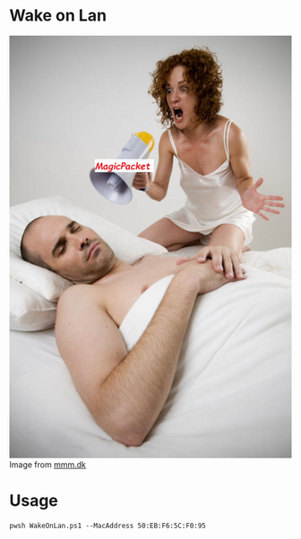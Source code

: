 Wake on Lan
===========

![alt text](./.github/assets/prikol.jpg)
Image from [mmm.dk](https://mmm.dk/godt-nyt-til-syvsovere-videnskaben-giver-dig-haaneretten-over-de-morgenfriske.4871.html)

# Usage

```
pwsh WakeOnLan.ps1 --MacAddress 50:EB:F6:5C:F0:95
```
